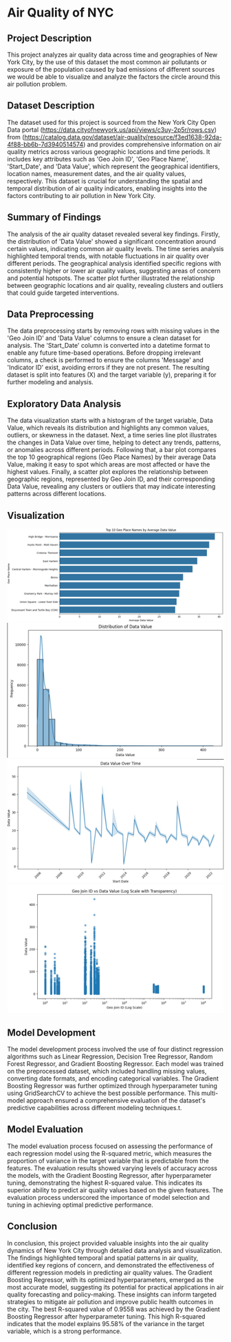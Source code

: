# Air Quality of NYC

## Project Description
This project analyzes air quality data across time and geographies of New York City, by the use of this dataset the most common air pollutants or exposure of the population caused by bad emissions of different sources we would be able to visualize and analyze the factors the circle around this air pollution problem.

## Dataset Description
The dataset used for this project is sourced from the New York City Open Data portal (https://data.cityofnewyork.us/api/views/c3uy-2p5r/rows.csv) from (https://catalog.data.gov/dataset/air-quality/resource/f3ed1638-92da-4f88-bb6b-7d3940514574) and provides comprehensive information on air quality metrics across various geographic locations and time periods. It includes key attributes such as 'Geo Join ID', 'Geo Place Name', 'Start_Date', and 'Data Value', which represent the geographical identifiers, location names, measurement dates, and the air quality values, respectively. This dataset is crucial for understanding the spatial and temporal distribution of air quality indicators, enabling insights into the factors contributing to air pollution in New York City.

## Summary of Findings
The analysis of the air quality dataset revealed several key findings. Firstly, the distribution of 'Data Value' showed a significant concentration around certain values, indicating common air quality levels. The time series analysis highlighted temporal trends, with notable fluctuations in air quality over different periods. The geographical analysis identified specific regions with consistently higher or lower air quality values, suggesting areas of concern and potential hotspots. The scatter plot further illustrated the relationship between geographic locations and air quality, revealing clusters and outliers that could guide targeted interventions.

## Data Preprocessing
The data preprocessing starts by removing rows with missing values in the 'Geo Join ID' and 'Data Value' columns to ensure a clean dataset for analysis. The 'Start_Date' column is converted into a datetime format to enable any future time-based operations. Before dropping irrelevant columns, a check is performed to ensure the columns 'Message' and 'Indicator ID' exist, avoiding errors if they are not present. The resulting dataset is split into features (X) and the target variable (y), preparing it for further modeling and analysis.

## Exploratory Data Analysis
The data visualization starts with a histogram of the target variable, Data Value, which reveals its distribution and highlights any common values, outliers, or skewness in the dataset. Next, a time series line plot illustrates the changes in Data Value over time, helping to detect any trends, patterns, or anomalies across different periods. Following that, a bar plot compares the top 10 geographical regions (Geo Place Names) by their average Data Value, making it easy to spot which areas are most affected or have the highest values. Finally, a scatter plot explores the relationship between geographic regions, represented by Geo Join ID, and their corresponding Data Value, revealing any clusters or outliers that may indicate interesting patterns across different locations.

## Visualization
![Bar](./img/bar%20plot.jpg)
![Histogram](./img/histogram.jpg)
![Line](./img/line%20plot.jpg)
![Scatter](./img/scatterreal.jpg)

## Model Development
The model development process involved the use of four distinct regression algorithms such as Linear Regression, Decision Tree Regressor, Random Forest Regressor, and Gradient Boosting Regressor. Each model was trained on the preprocessed dataset, which included handling missing values, converting date formats, and encoding categorical variables. The Gradient Boosting Regressor was further optimized through hyperparameter tuning using GridSearchCV to achieve the best possible performance. This multi-model approach ensured a comprehensive evaluation of the dataset's predictive capabilities across different modeling techniques.t.

## Model Evaluation
The model evaluation process focused on assessing the performance of each regression model using the R-squared metric, which measures the proportion of variance in the target variable that is predictable from the features. The evaluation results showed varying levels of accuracy across the models, with the Gradient Boosting Regressor, after hyperparameter tuning, demonstrating the highest R-squared value. This indicates its superior ability to predict air quality values based on the given features. The evaluation process underscored the importance of model selection and tuning in achieving optimal predictive performance.

## Conclusion
In conclusion, this project provided valuable insights into the air quality dynamics of New York City through detailed data analysis and visualization. The findings highlighted temporal and spatial patterns in air quality, identified key regions of concern, and demonstrated the effectiveness of different regression models in predicting air quality values. The Gradient Boosting Regressor, with its optimized hyperparameters, emerged as the most accurate model, suggesting its potential for practical applications in air quality forecasting and policy-making. These insights can inform targeted strategies to mitigate air pollution and improve public health outcomes in the city. The best R-squared value of 0.9558 was achieved by the Gradient Boosting Regressor after hyperparameter tuning. This high R-squared indicates that the model explains 95.58% of the variance in the target variable, which is a strong performance. 